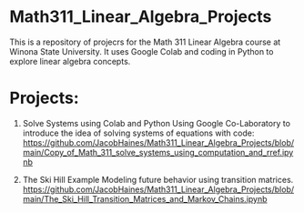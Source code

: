 # Math311_Linear_Algebra_Projects

This is a repository of projecrs for the Math 311 Linear Algebra course at Winona State University. It uses Google Colab and coding in Python to explore linear algebra concepts.

# Projects:
1. Solve Systems using Colab and Python
   Using Google Co-Laboratory to introduce the idea of solving systems of equations with code:
   https://github.com/JacobHaines/Math311_Linear_Algebra_Projects/blob/main/Copy_of_Math_311_solve_systems_using_computation_and_rref.ipynb

2. The Ski Hill Example
   Modeling future behavior using transition matrices.
   https://github.com/JacobHaines/Math311_Linear_Algebra_Projects/blob/main/The_Ski_Hill_Transition_Matrices_and_Markov_Chains.ipynb
   
